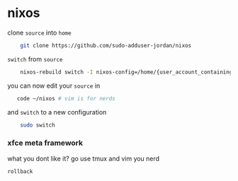 # nixos 

clone `source` into `home`

```sh
    git clone https://github.com/sudo-adduser-jordan/nixos
```
`switch` from `source`

```sh
    nixos-rebuild switch -I nixos-config=/home/{user_account_containing source}/nixos/configuration.nix
```

you can now edit your `source` in 

```sh
   code ~/nixos # vim is for nerds
```

and `switch` to a new configuration

```sh
    sudo switch
```

### xfce meta framework

what you dont like it? go use tmux and vim you nerd
```sh
rollback
```


